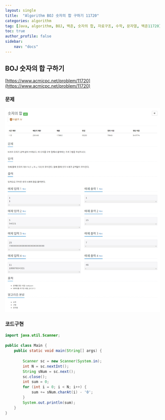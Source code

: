 ```yaml
---
layout: single
title:  "Algorithm BOJ 숫자의 합 구하기 11720"
categories: algorithm
tag: [Java, algorithm, BOJ, 백준, 숫자의 합, 자료구조, 수학, 문자열, 백준11720]
toc: true
author_profile: false
sidebar:
    nav: "docs"
---
```

## BOJ 숫자의 합 구하기
[https://www.acmicpc.net/problem/11720](https://www.acmicpc.net/problem/11720)

### 문제
![숫자의 합 구하기](/assets/img/BOJ11720.jpg)

### 코드구현
```java
import java.util.Scanner;

public class Main {
    public static void main(String[] args) {

        Scanner sc = new Scanner(System.in);
        int N = sc.nextInt();
        String sNum = sc.next();
        sc.close();
        int sum = 0;
        for (int i = 0; i < N; i++) {
            sum += sNum.charAt(i) - '0';
        }
        System.out.println(sum);
    }
}
```
